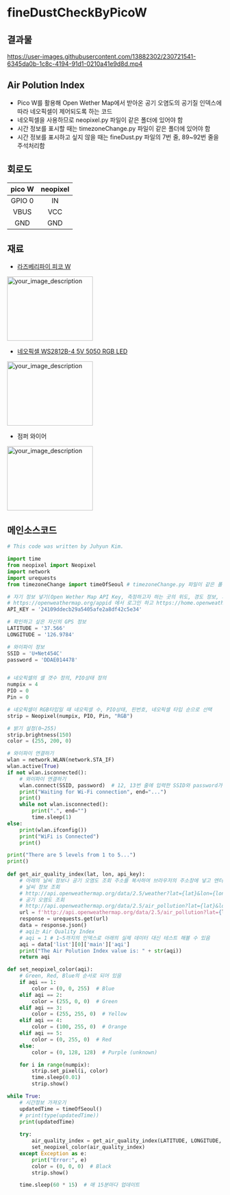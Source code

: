 # fineDustCheckByPicoW

## 결과물  
https://user-images.githubusercontent.com/13882302/230721541-6345da0b-1c8c-4194-91d1-0210a41e9d8d.mp4


## Air Polution Index   
* Pico W를 활용해 Open Wether Map에서 받아온 공기 오염도의 공기질 인덱스에 따라 네오픽셀이 제어되도록 하는 코드  
* 네오픽셀을 사용하므로 neopixel.py 파일이 같은 폴더에 있어야 함  
* 시간 정보를 표시할 때는 timezoneChange.py 파일이 같은 폴더에 있어야 함  
* 시간 정보를 표시하고 싶지 않을 때는 fineDust.py 파일의 7번 줄, 89~92번 줄을 주석처리함  


## 회로도  
| pico W  | neopixel |
|:------:|:--------:|
| GPIO 0 | IN     |
| VBUS   | VCC       |
| GND    | GND      |


## 재료  
* [라즈베리파이 피코 W](https://www.devicemart.co.kr/goods/view?no=14575953&gclid=Cj0KCQjw_r6hBhDdARIsAMIDhV-v3VZrlmb37R6pssNcH_zarbtBYylBcQEg87EjIj7Ci5817f7wSjMaAiILEALw_wcB)  
<img src="https://user-images.githubusercontent.com/13882302/230707541-13ac0fa9-da58-4920-aa5e-0cc93dffff38.png" alt="your_image_description" width="200" height="150">

* [네오픽셀 WS2812B-4 5V 5050 RGB LED](https://ko.aliexpress.com/item/32645620129.html?gatewayAdapt=glo2kor)  
<img src="https://user-images.githubusercontent.com/13882302/230707501-7a17d3d6-bcad-4253-9b4d-25588d5b8f93.png" alt="your_image_description" width="200" height="150">

* 점퍼 와이어  
<img src="https://user-images.githubusercontent.com/13882302/230707618-cb20c432-5363-4cde-9287-bc0e29b64265.png" alt="your_image_description" width="200" height="150">


## 메인소스코드  
```python
# This code was written by Juhyun Kim.

import time
from neopixel import Neopixel
import network
import urequests 
from timezoneChange import timeOfSeoul # timezoneChange.py 파일이 같은 폴더에 있어야 동작함 

# 자기 정보 넣기(Open Wether Map API Key, 측정하고자 하는 곳의 위도, 경도 정보, 자신이 사용하는 WiFi정보) 
# https://openweathermap.org/appid 에서 로그인 하고 https://home.openweathermap.org/api_keys 로 이동해서 API Key를 발급받음
API_KEY = '24109ddecb29a5405afe2a8df42c5e34'

# 확인하고 싶은 자신의 GPS 정보
LATITUDE = '37.566'
LONGITUDE = '126.9784'

# 와이파이 정보 
SSID = 'U+Net454C'
password = 'DDAE014478'


# 네오픽셀의 셀 갯수 정의, PIO상태 정의 
numpix = 4
PIO = 0
Pin = 0

# 네오픽셀이 RGB타입일 때 네오픽셀 수, PIO상태, 핀번호, 네오픽셀 타입 순으로 선택
strip = Neopixel(numpix, PIO, Pin, "RGB")

# 밝기 설정(0~255)
strip.brightness(150)
color = (255, 200, 0)

# 와이파이 연결하기
wlan = network.WLAN(network.STA_IF)
wlan.active(True)
if not wlan.isconnected():
    # 와이파이 연결하기
    wlan.connect(SSID, password)  # 12, 13번 줄에 입력한 SSID와 password가 입력됨
    print("Waiting for Wi-Fi connection", end="...")
    print()
    while not wlan.isconnected():
        print(".", end="")
        time.sleep(1)
else:
    print(wlan.ifconfig())
    print("WiFi is Connected")
    print()

print("There are 5 levels from 1 to 5...")
print()
    
def get_air_quality_index(lat, lon, api_key):
    # 아래의 날씨 정보나 공기 오염도 조회 주소를 복사하여 브라우저의 주소창에 넣고 엔터를 누르면 JSON의 형태로 데이터를 받아볼 수 있음 
    # 날씨 정보 조회
    # http://api.openweathermap.org/data/2.5/weather?lat={lat}&lon={lon}&appid={api_key}
    # 공기 오염도 조회
    # http://api.openweathermap.org/data/2.5/air_pollution?lat={lat}&lon={lon}&appid={api_key}
    url = f'http://api.openweathermap.org/data/2.5/air_pollution?lat={lat}&lon={lon}&appid={api_key}'
    response = urequests.get(url)
    data = response.json()
    # aqi는 Air Quality Index
    # aqi = 1 # 1~5까지의 인덱스로 아래의 실제 데이터 대신 테스트 해볼 수 있음 
    aqi = data['list'][0]['main']['aqi']
    print("The Air Polution Index value is: " + str(aqi))
    return aqi

def set_neopixel_color(aqi):
    # Green, Red, Blue의 순서로 되어 있음
    if aqi == 1:
        color = (0, 0, 255)  # Blue
    elif aqi == 2:
        color = (255, 0, 0)  # Green
    elif aqi == 3:
        color = (255, 255, 0)  # Yellow
    elif aqi == 4:
        color = (100, 255, 0)  # Orange
    elif aqi == 5:
        color = (0, 255, 0)  # Red
    else:
        color = (0, 128, 128)  # Purple (unknown)

    for i in range(numpix):
        strip.set_pixel(i, color)
        time.sleep(0.01)
        strip.show()

while True:
    # 시간정보 가져오기
    updatedTime = timeOfSeoul()
    # print(type(updatedTime))
    print(updatedTime)
    
    try:
        air_quality_index = get_air_quality_index(LATITUDE, LONGITUDE, API_KEY)
        set_neopixel_color(air_quality_index)
    except Exception as e:
        print("Error:", e)
        color = (0, 0, 0)  # Black
        strip.show()

    time.sleep(60 * 15)  # 매 15분마다 업데이트 
   

```

